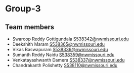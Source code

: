 # Group-3

## Team members
  
- Swaroop Reddy Gottigundala <S538342@nwmissouri.edu>
- Deekshith Maram <S538365@nwmissouri.edu>
- Vikas Baswapuram <S538336@nwmissouri.edu>
- Sumanth Reddy Naidu <S538359@nwmissouri.edu>
- Venkatayashwanth Damera <S538337@nwmissouri.edu>
- Chandrakanth Polishetty <S538110@nwmissouri.edu>
